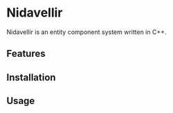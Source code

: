 # Nidavellir

Nidavellir is an entity component system written in C++.

## Features

## Installation

## Usage